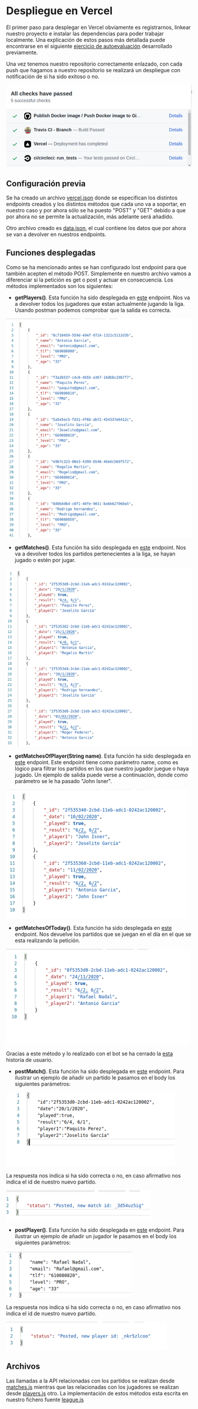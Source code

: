 # Despliegue en Vercel

El primer paso para desplegar en Vercel obviamente es registrarnos, linkear nuestro proyecto e instalar las dependencias para poder trabajar localmente. Una explicación de estos pasos más detallada puede encontrarse en el siguiente [ejercicio de autoevaluación](https://github.com/antOnioOnio/IV-autoevaluacion/blob/master/serverles.md#vercel) desarrollado previamente.

Una vez tenemos nuestro repositorio correctamente enlazado, con cada push que hagamos a nuestro repositorio se realizará un despliegue con notificación de si ha sido exitoso o no.

![](./images/checks.png)


## Configuración previa

Se ha creado un archivo [vercel.json](../vercel.json) donde se especifican los distintos endpoints creados y los distintos métodos que cada uno va a soportar, en nuestro caso y por ahora sólo se ha puesto "POST" y "GET" debido a que por ahora no se permite la actualización, más adelante será añadido. 

Otro archivo creado es [data.json](../api/data.json), el cual contiene los datos que por ahora se van a devolver en nuestros endpoints.

## Funciones desplegadas

Como se ha mencionado antes se han configurado lost endpoint para que también acepten el método POST. Simplemente en nuestro archivo vamos a diferenciar si la petición es get o post y actuar en consecuencia. Los métodos implementados son los siguientes:

- **getPlayers()**. Esta función ha sido desplegada en [este](https://tenis-league-admin.vercel.app/api/players) endpoint. Nos va a devolver todos los jugadores que estan actualmente jugando la liga. Usando postman podemos comprobar que la salida es correcta. 

![](./images/playersExample.png)


- **getMatches()**. Esta función ha sido desplegada en [este](https://tenis-league-admin.vercel.app/api/matches) endpoint. Nos va a devolver todos los partidos pertenecientes a la liga, se hayan jugado o estén por jugar.

![](./images/matchesAPiResult.png)

- **getMatchesOfPlayer(String name)**. Esta función ha sido desplegada en [este](https://tenis-league-admin.vercel.app/api/matches?name=John%20Isner) endpoint. Este endpoint tiene como parámetro name, como es lógico para filtrar los partidos en los que nuestro jugador juegue o haya jugado. Un ejemplo de salida puede verse a continuación, donde como parámetro se le ha pasado "John Isner".

![](./images/playersByNamerespond.png)


- **getMatchesOfToday()**. Esta función ha sido desplegada en [este](https://tenis-league-admin.vercel.app/api/matches?date=today) endpoint. Nos devuelve los partidos que se juegan en el día en el que se esta realizando la petición.

![](./images/matchesTodayRespond.png)

Gracias a este método y lo realizado con el bot se ha cerrado la [esta](https://github.com/antOnioOnio/TenisLeagueAdmin/issues/44) historia de usuario.


- **postMatch()**. Esta función ha sido desplegada en [este](https://tenis-league-admin.vercel.app/api/matches) endpoint. Para ilustrar un ejemplo de añadir un partido le pasamos en el body los siguientes parámetros:

![](./images/addMatchExample.png) 

La respuesta nos indica si ha sido correcta o no, en caso afirmativo nos indica el id de nuestro nuevo partido.

![](./images/respondAddMatch.png) 


- **postPlayer()**. Esta función ha sido desplegada en [este](https://tenis-league-admin.vercel.app/api/players) endpoint. Para ilustrar un ejemplo de añadir un jugador le pasamos en el body los siguientes parámetros:

![](./images/postPlayerExample.png) 

La respuesta nos indica si ha sido correcta o no, en caso afirmativo nos indica el id de nuestro nuevo partido.

![](./images/postPlayerRespond.png) 


## Archivos 

Las llamadas a la API relacionadas con los partidos se realizan desde [matches.js](../api/matches.js) mientras que las relacionadas con los jugadores se realizan desde [players.js](../api/players.js) otro. 
La implementación de estos métodos esta escrita en nuestro fichero fuente [league.js](../src/models/league.js)

